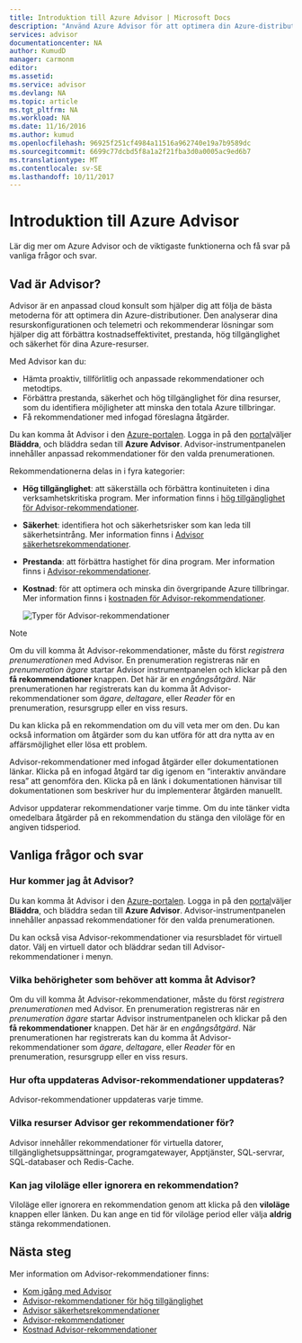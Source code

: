 ```yaml
---
title: Introduktion till Azure Advisor | Microsoft Docs
description: "Använd Azure Advisor för att optimera din Azure-distributioner."
services: advisor
documentationcenter: NA
author: KumudD
manager: carmonm
editor: 
ms.assetid: 
ms.service: advisor
ms.devlang: NA
ms.topic: article
ms.tgt_pltfrm: NA
ms.workload: NA
ms.date: 11/16/2016
ms.author: kumud
ms.openlocfilehash: 96925f251cf4984a11516a962740e19a7b9589dc
ms.sourcegitcommit: 6699c77dcbd5f8a1a2f21fba3d0a0005ac9ed6b7
ms.translationtype: MT
ms.contentlocale: sv-SE
ms.lasthandoff: 10/11/2017
---
```

# <a name="introduction-to-azure-advisor"></a>Introduktion till Azure Advisor

Lär dig mer om Azure Advisor och de viktigaste funktionerna och få svar på vanliga frågor och svar.

## <a name="what-is-advisor"></a>Vad är Advisor?
Advisor är en anpassad cloud konsult som hjälper dig att följa de bästa metoderna för att optimera din Azure-distributioner. Den analyserar dina resurskonfigurationen och telemetri och rekommenderar lösningar som hjälper dig att förbättra kostnadseffektivitet, prestanda, hög tillgänglighet och säkerhet för dina Azure-resurser.

Med Advisor kan du:
* Hämta proaktiv, tillförlitlig och anpassade rekommendationer och metodtips. 
* Förbättra prestanda, säkerhet och hög tillgänglighet för dina resurser, som du identifiera möjligheter att minska den totala Azure tillbringar.
* Få rekommendationer med infogad föreslagna åtgärder.

Du kan komma åt Advisor i den [Azure-portalen](https://aka.ms/azureadvisordashboard). Logga in på den [portal](https://portal.azure.com)väljer **Bläddra**, och bläddra sedan till **Azure Advisor**. Advisor-instrumentpanelen innehåller anpassad rekommendationer för den valda prenumerationen. 

Rekommendationerna delas in i fyra kategorier: 

* **Hög tillgänglighet**: att säkerställa och förbättra kontinuiteten i dina verksamhetskritiska program. Mer information finns i [hög tillgänglighet för Advisor-rekommendationer](advisor-high-availability-recommendations.md).

* **Säkerhet**: identifiera hot och säkerhetsrisker som kan leda till säkerhetsintrång. Mer information finns i [Advisor säkerhetsrekommendationer](advisor-security-recommendations.md).

* **Prestanda**: att förbättra hastighet för dina program. Mer information finns i [Advisor-rekommendationer](advisor-performance-recommendations.md).

* **Kostnad**: för att optimera och minska din övergripande Azure tillbringar. Mer information finns i [kostnaden för Advisor-rekommendationer](advisor-cost-recommendations.md).

  ![Typer för Advisor-rekommendationer](./media/advisor-overview/advisor-all-tab-examples.png)

> [!NOTE]
> Om du vill komma åt Advisor-rekommendationer, måste du först *registrera prenumerationen* med Advisor. En prenumeration registreras när en *prenumeration ägare* startar Advisor instrumentpanelen och klickar på den **få rekommendationer** knappen. Det här är en *engångsåtgärd*. När prenumerationen har registrerats kan du komma åt Advisor-rekommendationer som *ägare*, *deltagare*, eller *Reader* för en prenumeration, resursgrupp eller en viss resurs.

Du kan klicka på en rekommendation om du vill veta mer om den. Du kan också information om åtgärder som du kan utföra för att dra nytta av en affärsmöjlighet eller lösa ett problem. 

Advisor-rekommendationer med infogad åtgärder eller dokumentationen länkar. Klicka på en infogad åtgärd tar dig igenom en ”interaktiv användare resa” att genomföra den. Klicka på en länk i dokumentationen hänvisar till dokumentationen som beskriver hur du implementerar åtgärden manuellt. 

Advisor uppdaterar rekommendationer varje timme. Om du inte tänker vidta omedelbara åtgärder på en rekommendation du stänga den viloläge för en angiven tidsperiod. 

## <a name="frequently-asked-questions"></a>Vanliga frågor och svar

### <a name="how-do-i-access-advisor"></a>Hur kommer jag åt Advisor?
Du kan komma åt Advisor i den [Azure-portalen](https://aka.ms/azureadvisordashboard). Logga in på den [portal](https://portal.azure.com)väljer **Bläddra**, och bläddra sedan till **Azure Advisor**. Advisor-instrumentpanelen innehåller anpassad rekommendationer för den valda prenumerationen. 

Du kan också visa Advisor-rekommendationer via resursbladet för virtuell dator. Välj en virtuell dator och bläddrar sedan till Advisor-rekommendationer i menyn. 

### <a name="what-permissions-do-i-need-to-access-advisor"></a>Vilka behörigheter som behöver att komma åt Advisor?

Om du vill komma åt Advisor-rekommendationer, måste du först *registrera prenumerationen* med Advisor. En prenumeration registreras när en *prenumeration ägare* startar Advisor instrumentpanelen och klickar på den **få rekommendationer** knappen. Det här är en *engångsåtgärd*. När prenumerationen har registrerats kan du komma åt Advisor-rekommendationer som *ägare*, *deltagare*, eller *Reader* för en prenumeration, resursgrupp eller en viss resurs.

### <a name="how-often-are-advisor-recommendations-updated"></a>Hur ofta uppdateras Advisor-rekommendationer uppdateras?

Advisor-rekommendationer uppdateras varje timme.

### <a name="what-resources-does-advisor-provide-recommendations-for"></a>Vilka resurser Advisor ger rekommendationer för?

Advisor innehåller rekommendationer för virtuella datorer, tillgänglighetsuppsättningar, programgatewayer, Apptjänster, SQL-servrar, SQL-databaser och Redis-Cache.

### <a name="can-i-snooze-or-dismiss-a-recommendation"></a>Kan jag viloläge eller ignorera en rekommendation?

Viloläge eller ignorera en rekommendation genom att klicka på den **viloläge** knappen eller länken. Du kan ange en tid för viloläge period eller välja **aldrig** stänga rekommendationen.

## <a name="next-steps"></a>Nästa steg

Mer information om Advisor-rekommendationer finns:

* [Kom igång med Advisor](advisor-get-started.md)
* [Advisor-rekommendationer för hög tillgänglighet](advisor-high-availability-recommendations.md)
* [Advisor säkerhetsrekommendationer](advisor-security-recommendations.md)
* [Advisor-rekommendationer](advisor-performance-recommendations.md)
* [Kostnad Advisor-rekommendationer](advisor-cost-recommendations.md)
